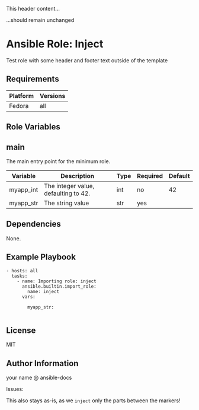 This header content...

...should remain unchanged


<!-- BEGIN_ANSIBLE_DOCS -->
Ansible Role: Inject
=========

Test role with some header and footer text outside of the template

Requirements
------------

| Platform | Versions |
| -------- | -------- |
| Fedora | all |

Role Variables
--------------

## main

The main entry point for the minimum role.

| Variable | Description | Type | Required | Default |
| -------- | ----------- | ---- | -------- | ------- |
| myapp_int | The integer value, defaulting to 42. | int | no | 42 |
| myapp_str | The string value | str | yes |  |


Dependencies
------------

None.

Example Playbook
----------------

```
- hosts: all
  tasks:
    - name: Importing role: inject
      ansible.builtin.import_role:
        name: inject
      vars:
        
        myapp_str:
        
```

License
-------

MIT

Author Information
------------------

your name @ ansible-docs

Issues: 
<!-- END_ANSIBLE_DOCS -->

This also stays as-is, as we `inject` only the parts between the markers!
